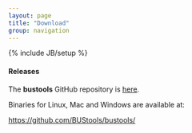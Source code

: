 ```yaml
---
layout: page
title: "Download"
group: navigation
---
```


{% include JB/setup %}


#### Releases

The __bustools__ GitHub repository is [here](https://github.com/BUStools/bustools/).


Binaries for Linux, Mac and Windows are available at:

https://github.com/BUStools/bustools/
